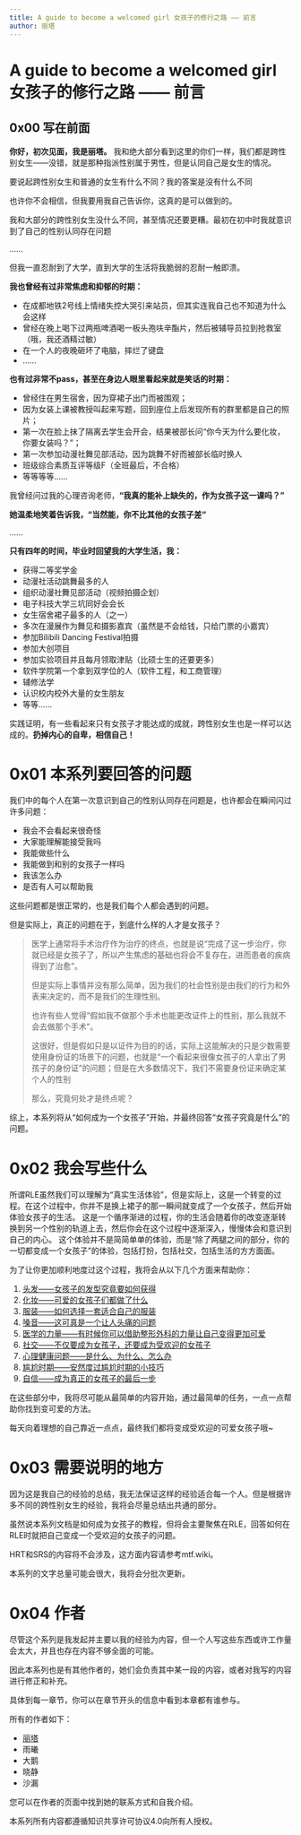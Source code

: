 ```yaml
---
title: A guide to become a welcomed girl 女孩子的修行之路 —— 前言
author: 丽塔
---
```


# A guide to become a welcomed girl 女孩子的修行之路 —— 前言

## 0x00 写在前面

**你好，初次见面，我是丽塔。** 我和绝大部分看到这里的你们一样，我们都是跨性别女生——没错，就是那种指派性别属于男性，但是认同自己是女生的情况。

要说起跨性别女生和普通的女生有什么不同？我的答案是没有什么不同

也许你不会相信，但我要用我自己告诉你，这真的是可以做到的。

我和大部分的跨性别女生没什么不同，甚至情况还要更糟。最初在初中时我就意识到了自己的性别认同存在问题

……

但我一直忍耐到了大学，直到大学的生活将我脆弱的忍耐一触即溃。

**我也曾经有过非常焦虑和抑郁的时期：**

- 在成都地铁2号线上情绪失控大哭引来站员，但其实连我自己也不知道为什么会这样
- 曾经在晚上喝下过两瓶啤酒喝一板头孢呋辛酯片，然后被辅导员拉到抢救室（哦，我还酒精过敏）
- 在一个人的夜晚砸坏了电脑，摔烂了键盘
- ……

**也有过非常不pass，甚至在身边人眼里看起来就是笑话的时期：**

- 曾经住在男生宿舍，因为穿裙子出门而被围观；
- 因为女装上课被教授叫起来写题，回到座位上后发现所有的群里都是自己的照片；
- 第一次在脸上抹了隔离去学生会开会，结果被部长问“你今天为什么要化妆，你要女装吗？”；
- 第一次参加动漫社舞见部活动，因为跳舞不好而被部长临时换人
- 班级综合素质互评等级F（全班最后，不合格）
- 等等等等……

我曾经问过我的心理咨询老师，**“我真的能补上缺失的，作为女孩子这一课吗？”**

**她温柔地笑着告诉我，“当然能，你不比其他的女孩子差“**

……

**只有四年的时间，毕业时回望我的大学生活，我：**

- 获得二等奖学金
- 动漫社活动跳舞最多的人
- 组织动漫社舞见部活动（视频拍摄企划）
- 电子科技大学三坑同好会会长
- 女生宿舍裙子最多的人（之一）
- 多次在漫展作为舞见和摄影嘉宾（虽然是不会给钱，只给门票的小嘉宾）
- 参加Bilibili Dancing Festival拍摄
- 参加大创项目
- 参加实验项目并且每月领取津贴（比硕士生的还要更多）
- 软件学院第一个拿到双学位的人（软件工程，和工商管理）
- 辅修法学
- 认识校内校外大量的女生朋友
- 等等……

实践证明，有一些看起来只有女孩子才能达成的成就，跨性别女生也是一样可以达成的。**扔掉内心的自卑，相信自己！**

# 0x01 本系列要回答的问题

我们中的每个人在第一次意识到自己的性别认同存在问题是，也许都会在瞬间闪过许多问题：

- 我会不会看起来很奇怪
- 大家能理解能接受我吗
- 我能做些什么
- 我能做到和别的女孩子一样吗
- 我该怎么办
- 是否有人可以帮助我

这些问题都是很正常的，也是我们每个人都会遇到的问题。

但是实际上，真正的问题在于，到底什么样的人才是女孩子？

> 医学上通常将手术治疗作为治疗的终点，也就是说“完成了这一步治疗，你就已经是女孩子了，所以产生焦虑的基础也将会不复存在，进而患者的疾病得到了治愈”。
> 
> 但是实际上事情并没有那么简单，因为我们的社会性别是由我们的行为和外表来决定的，而不是我们的生理性别。
> 
> 也许有些人觉得“假如我不做那个手术也能更改证件上的性别，那么我就不会去做那个手术”。
> 
> 这很好，但是假如只是以证件为目的的话，实际上这能解决的只是少数需要使用身份证的场景下的问题，也就是“一个看起来很像女孩子的人拿出了男孩子的身份证”的问题；但是在大多数情况下，我们不需要身份证来确定某个人的性别
> 
> 那么，究竟何处才是终点呢？
> 

综上，本系列将从“如何成为一个女孩子”开始，并最终回答“女孩子究竟是什么”的问题。

# 0x02 我会写些什么

所谓RLE虽然我们可以理解为“真实生活体验”，但是实际上，这是一个转变的过程。在这个过程中，你并不是换上裙子的那一瞬间就变成了一个女孩子，然后开始体验女孩子的生活。
这是一个循序渐进的过程，你的生活会随着你的改变逐渐转换到另一个性别的轨道上去，然后你会在这个过程中逐渐深入，慢慢体会和意识到自己的内心。
这个体验并不是简简单单的体验，而是“除了两腿之间的部分，你的一切都变成一个女孩子”的体验，包括打扮，包括社交，包括生活的方方面面。

为了让你更加顺利地度过这个过程，我将会从以下几个方面来帮助你：

1. [头发——女孩子的发型究竟要如何获得](hair.md)
2. [化妆——可爱的女孩子们都做了什么](make-up.md)
3. [服装——如何选择一套适合自己的服装](clothes.md)
4. [嗓音——这可真是一个让人头痛的问题](voice.md)
5. [医学的力量——有时候你可以借助整形外科的力量让自己变得更加可爱](medical.md)
6. [社交——不仅要成为女孩子，还要成为受欢迎的女孩子](social.md)
7. [心理健康问题——是什么、为什么、怎么办](mental-health.md)
7. [尴尬时期——安然度过尴尬时期的小技巧](transition-era.md)
8. [自信——成为真正的女孩子的最后一步](confident.md)

在这些部分中，我将尽可能从最简单的内容开始，通过最简单的任务，一点一点帮助你找到变可爱的方法。

每天向着理想的自己靠近一点点，最终我们都将变成受欢迎的可爱女孩子哦~

# 0x03 需要说明的地方

因为这是我自己的经验的总结，我无法保证这样的经验适合每一个人。但是根据许多不同的跨性别女生的经验，我将会尽量总结出共通的部分。

虽然说本系列文档是如何成为女孩子的教程，但将会主要聚焦在RLE，回答如何在RLE时就把自己变成一个受欢迎的女孩子的问题。

HRT和SRS的内容将不会涉及，这方面内容请参考mtf.wiki。

本系列的文字总量可能会很大，我将会分批次更新。

# 0x04 作者
尽管这个系列是我发起并主要以我的经验为内容，但一个人写这些东西或许工作量会太大，并且也存在内容不够全面的可能。

因此本系列也是有其他作者的，她们会负责其中某一段的内容，或者对我写的内容进行修正和补充。

具体到每一章节，你可以在章节开头的信息中看到本章都有谁参与。

所有的作者如下：

- [丽塔](lita.md)
- 雨曦
- 大鹅
- 晓静
- 沙漏

您可以在作者的页面中找到她的联系方式和自我介绍。

本系列所有内容都遵循知识共享许可协议4.0向所有人授权。
